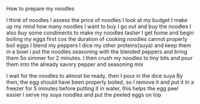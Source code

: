 How to prepare my noodles

I think of noodles
I assess the price of noodles
I look at my budget
I make up my mind how many noodles I want to buy
I go out and buy the noodles
I also buy some condiments to make my noodles tastier
I get home and begin boiling my eggs first cos the duration of cooking noodles cannot properly boil eggs
I blend my peppers
I dice my other proteins(suya) and keep them in a bowl
i put the noodles seasoning with the blended peppers and bring them 5o simmer for 2 minutes.
I then crush my noodles to tiny bits and pour them into the already savory pepper
and seasoning mix

I wait for the noodles to almost be ready, then I pour in the dice suya
By then, the egg should have been properly boiled, so I remove it and put it In a freezer for 5 minutes before putting it in water, this helps the egg peel easier
I serve my suya noodles and put the peeled eggs on top